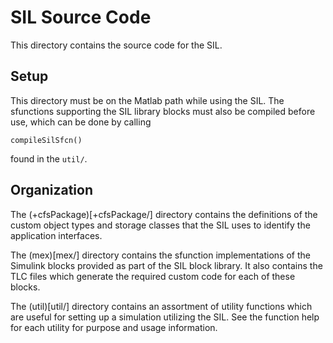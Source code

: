
# SIL Source Code

This directory contains the source code for the SIL. 

## Setup

This directory must be on the Matlab path while using the SIL. The sfunctions supporting the SIL library blocks must also be compiled before use, which can be done by calling
```
compileSilSfcn()
```
found in the `util/`.

## Organization 

The (+cfsPackage)[+cfsPackage/] directory contains the definitions of the custom object types and storage classes that the SIL uses to identify the application interfaces.

The (mex)[mex/] directory contains the sfunction implementations of the Simulink blocks provided as part of the SIL block library. It also contains the TLC files which generate the required custom code for each of these blocks. 

The (util)[util/] directory contains an assortment of utility functions which are useful for setting up a simulation utilizing the SIL. See the function help for each utility for purpose and usage information.